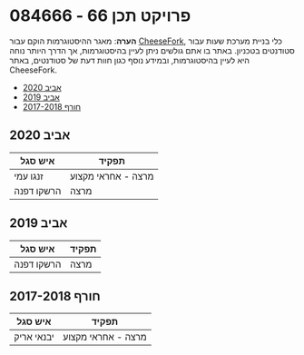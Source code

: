 # 084666 - פרויקט תכן 66

**הערה**: מאגר ההיסטוגרמות הוקם עבור [CheeseFork](https://cheesefork.cf/), כלי בניית מערכת שעות עבור סטודנטים בטכניון. באתר בו אתם גולשים ניתן לעיין בהיסטוגרמות, אך הדרך היותר נוחה היא לעיין בהיסטוגרמות, ובמידע נוסף כגון חוות דעת של סטודנטים, באתר CheeseFork.

* [אביב 2020](#201902)
* [אביב 2019](#201802)
* [חורף 2017-2018](#201701)

<h2 id="201902">אביב 2020</h2>

| איש סגל | תפקיד |
| ---- | ---- |
| זנגו עמי | מרצה - אחראי מקצוע |
| הרשקו דפנה | מרצה |

<h2 id="201802">אביב 2019</h2>

| איש סגל | תפקיד |
| ---- | ---- |
| הרשקו דפנה | מרצה |

<h2 id="201701">חורף 2017-2018</h2>

| איש סגל | תפקיד |
| ---- | ---- |
| יבנאי אריק | מרצה - אחראי מקצוע |

